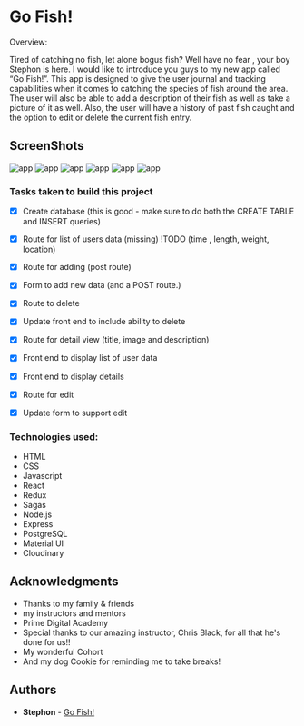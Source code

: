 # Go Fish!

Overview:

Tired of catching no fish, let alone bogus fish? Well have no fear , your boy Stephon is here. I would like to introduce you guys to my new app called “Go Fish!”. This app is designed to give the user journal and tracking capabilities when it comes to catching the species of fish around the area. The user will also be able to add a description of their fish as well as take a picture of it as well. Also, the user will have a history of past fish caught and the option to edit or delete the current fish entry.

## ScreenShots

![app](./public/Screenshot%202024-01-24%20at%201.10.15%20PM.png)
![app](./public/Screenshot%202024-01-24%20at%201.10.32%20PM.png)
![app](./public/Screenshot%202024-01-24%20at%201.10.51%20PM.png)
![app](./public/Screenshot%202024-01-24%20at%201.11.19%20PM.png)
![app](./public/Screenshot%202024-01-24%20at%201.11.34%20PM.png)
![app](./public/Screenshot%202024-01-24%20at%201.11.47%20PM.png)

### Tasks taken to build this project

- [x] Create database (this is good - make sure to do both the CREATE TABLE and INSERT queries)
- [x] Route for list of users data (missing) !TODO (time , length, weight, location)
- [x] Route for adding (post route)
- [x] Form to add new data (and a POST route.)
- [x] Route to delete
- [x] Update front end to include ability to delete
- [x] Route for detail view (title, image and description)
- [x] Front end to display list of user data
- [x] Front end to display details
- [x] Route for edit
- [x] Update form to support edit


### Technologies used:

* HTML
* CSS
* Javascript
* React
* Redux
* Sagas
* Node.js
* Express
* PostgreSQL
* Material UI
* Cloudinary

## Acknowledgments

* Thanks to my family & friends
* my instructors and mentors
* Prime Digital Academy
* Special thanks to our amazing instructor, Chris Black, for all that he's done for us!!
* My wonderful Cohort
* And my dog Cookie for reminding me to take breaks!

## Authors

* **Stephon** - [Go Fish!](https://github.com/Smil3z/Go-Fish)